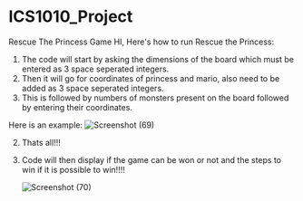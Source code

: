 # ICS1010_Project
Rescue The Princess Game
HI, Here's how to run Rescue the Princess:

  1. The code will start by asking the dimensions of the board which must be entered as 3 space seperated integers.
  2. Then it will go for coordinates of princess and mario, also need to be added as 3 space seperated integers.
  3. This is followed by numbers of monsters present on the board followed by entering their coordinates.

Here is an example:
     ![Screenshot (69)](https://github.com/Shreyansh9878/ICS_CP_BinaryBombshells/assets/141743001/fcdd8ce9-d420-4a80-bfb7-8b5b2d6a55fd)
    
  2. Thats all!!!
  3. Code will then display if the game can be won or not and the steps to win if it is possible to win!!!!

     ![Screenshot (70)](https://github.com/Shreyansh9878/ICS_CP_BinaryBombshells/assets/141743001/734f9c07-709a-4375-b35a-d96d16a6aaa9)
